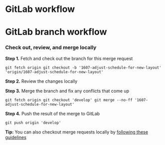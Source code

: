 # GitLab workflow

# GitLab branch workflow

### **Check out, review, and merge locally**

**Step 1.** Fetch and check out the branch for this merge request

`git fetch origin
git checkout -b '1607-adjust-schedule-for-new-layout' 'origin/1607-adjust-schedule-for-new-layout'`

**Step 2.** Review the changes locally

**Step 3.** Merge the branch and fix any conflicts that come up

`git fetch origin
git checkout 'develop'
git merge --no-ff '1607-adjust-schedule-for-new-layout'`

**Step 4.** Push the result of the merge to GitLab

`git push origin 'develop'`

**Tip:** You can also checkout merge requests locally by [following these guidelines](https://gitlab.com/help/user/project/merge_requests/reviews/index.md#checkout-merge-requests-locally-through-the-head-ref)